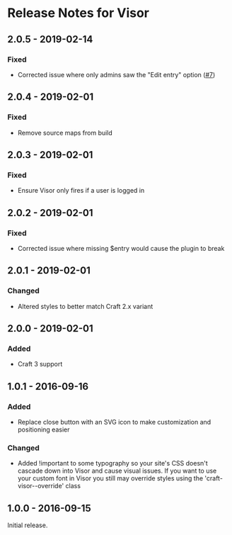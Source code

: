 # Release Notes for Visor

## 2.0.5 - 2019-02-14

### Fixed
- Corrected issue where only admins saw the "Edit entry" option ([#7](https://github.com/trendyminds/visor/issues/7))

## 2.0.4 - 2019-02-01

### Fixed
- Remove source maps from build

## 2.0.3 - 2019-02-01

### Fixed
- Ensure Visor only fires if a user is logged in

## 2.0.2 - 2019-02-01

### Fixed
- Corrected issue where missing $entry would cause the plugin to break

## 2.0.1 - 2019-02-01

### Changed
- Altered styles to better match Craft 2.x variant

## 2.0.0 - 2019-02-01

### Added
- Craft 3 support

## 1.0.1 - 2016-09-16

### Added
- Replace close button with an SVG icon to make customization and positioning easier

### Changed
- Added !important to some typography so your site's CSS doesn't cascade down into Visor and cause visual issues. If you want to use your custom font in Visor you still may override styles using the 'craft-visor--override' class

## 1.0.0 - 2016-09-15

Initial release.
